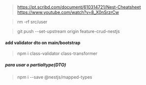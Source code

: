 

> https://pt.scribd.com/document/610314721/Nest-Cheatsheet
> https://www.youtube.com/watch?v=8_X0nSrzrCw

> rm -rf src/user

> git push --set-upstream origin feature-crud-nestjs

#### add validator dto on main/bootstrap
> npm i class-validator class-transformer

##### para usar o partialtype(DTO)
> npm i --save @nestjs/mapped-types